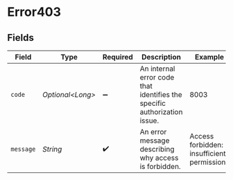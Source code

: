 # Error403


## Fields

| Field                                                                    | Type                                                                     | Required                                                                 | Description                                                              | Example                                                                  |
| ------------------------------------------------------------------------ | ------------------------------------------------------------------------ | ------------------------------------------------------------------------ | ------------------------------------------------------------------------ | ------------------------------------------------------------------------ |
| `code`                                                                   | *Optional\<Long>*                                                        | :heavy_minus_sign:                                                       | An internal error code that identifies the specific authorization issue. | 8003                                                                     |
| `message`                                                                | *String*                                                                 | :heavy_check_mark:                                                       | An error message describing why access is forbidden.                     | Access forbidden: insufficient permissions                               |